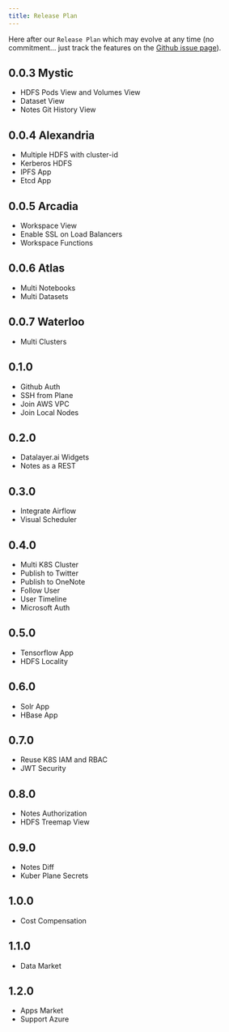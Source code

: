 ```yaml
---
title: Release Plan
---
```


Here after our `Release Plan` which may evolve at any time (no commitment... just track the features on the [Github issue page](https://github.com/datalayer/datalayer/issues)).

## 0.0.3 Mystic

+ HDFS Pods View and Volumes View
+ Dataset View
+ Notes Git History View

## 0.0.4 Alexandria

+ Multiple HDFS with cluster-id
+ Kerberos HDFS
+ IPFS App
+ Etcd App

## 0.0.5 Arcadia

+ Workspace View
+ Enable SSL on Load Balancers
+ Workspace Functions

## 0.0.6 Atlas

+ Multi Notebooks
+ Multi Datasets

## 0.0.7 Waterloo

+ Multi Clusters

## 0.1.0

+ Github Auth
+ SSH from Plane
+ Join AWS VPC
+ Join Local Nodes

## 0.2.0

+ Datalayer.ai Widgets
+ Notes as a REST

## 0.3.0

+ Integrate Airflow
+ Visual Scheduler

## 0.4.0

+ Multi K8S Cluster
+ Publish to Twitter
+ Publish to OneNote
+ Follow User
+ User Timeline
+ Microsoft Auth

## 0.5.0

+ Tensorflow App
+ HDFS Locality

## 0.6.0

+ Solr App
+ HBase App

## 0.7.0

+ Reuse K8S IAM and RBAC
+ JWT Security

## 0.8.0

+ Notes Authorization
+ HDFS Treemap View

## 0.9.0

+ Notes Diff
+ Kuber Plane Secrets

## 1.0.0

+ Cost Compensation

## 1.1.0

+ Data Market

## 1.2.0

+ Apps Market
+ Support Azure

<!--
+ kuber create --name my-kuber --num-workers 3 --cloud aws --auth twitter - apps hdfs,spark,spitfire,kuber-plane
+ Test lower case viper.BindPFlag("microsoftredirect", serverCmd.PersistentFlags().Lookup("microsoft-redirect"))? !
+ Reuse as much as possible of k8s-dashboard source code
+ Benchmark Performance
+ Golang check for SSL on HTTP request
+ Revisit this.xxx = window['xxx']
+ Support IPython Kernels
-->
